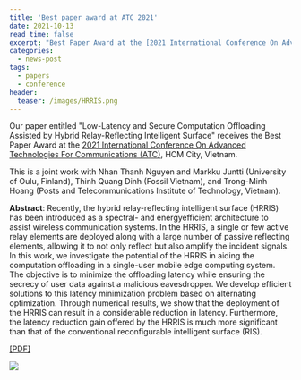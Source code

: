 ```yaml
---
title: 'Best paper award at ATC 2021'
date: 2021-10-13
read_time: false
excerpt: "Best Paper Award at the [2021 International Conference On Advanced Technologies For Communications (ATC)](https://atc-conf.org/), HCM City, Vietnam <br/><img src='/images/HRRIS.PNG'>"
categories:
  - news-post
tags:
  - papers
  - conference
header:
  teaser: /images/HRRIS.png
---
```


Our paper entitled "Low-Latency and Secure Computation Offloading Assisted by Hybrid Relay-Reflecting Intelligent Surface" receives the Best Paper Award at the [2021 International Conference On Advanced Technologies For Communications (ATC)](https://atc-conf.org/), HCM City, Vietnam.

This is a joint work with Nhan Thanh Nguyen and Markku Juntti (University of Oulu, Finland), Thinh Quang Dinh (Fossil Vietnam), and Trong-Minh Hoang (Posts and Telecommunications
Institute of Technology, Vietnam).

**Abstract**:
Recently, the hybrid relay-reflecting intelligent surface (HRRIS) has been introduced as a spectral- and energyefficient architecture to assist wireless communication systems. In the HRRIS, a single or few active relay elements are deployed along with a large number of passive reflecting elements, allowing it to not only reflect but also amplify the incident signals. In this work, we investigate the potential of the HRRIS in aiding the computation offloading in a single-user mobile edge computing system. The objective is to minimize the offloading latency while ensuring the secrecy of user data against a malicious eavesdropper. We develop efficient solutions to this latency minimization problem based on alternating optimization. Through numerical results, we show that the deployment of the HRRIS can result in a considerable reduction in latency. Furthermore, the latency
reduction gain offered by the HRRIS is much more significant than that of the conventional reconfigurable intelligent surface (RIS).

[[PDF]](https://arxiv.org/pdf/2109.01335.pdf)

![](/images/HRRIS.PNG)
